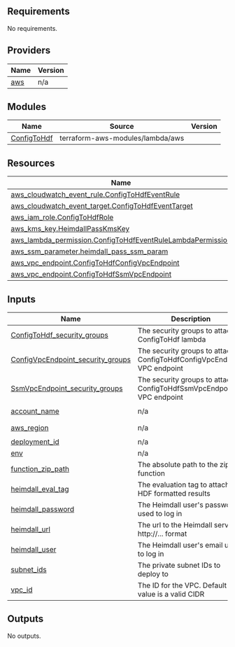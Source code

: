 ## Requirements

No requirements.

## Providers

| Name | Version |
|------|---------|
| <a name="provider_aws"></a> [aws](#provider\_aws) | n/a |

## Modules

| Name | Source | Version |
|------|--------|---------|
| <a name="module_ConfigToHdf"></a> [ConfigToHdf](#module\_ConfigToHdf) | terraform-aws-modules/lambda/aws |  |

## Resources

| Name | Type |
|------|------|
| [aws_cloudwatch_event_rule.ConfigToHdfEventRule](https://registry.terraform.io/providers/hashicorp/aws/latest/docs/resources/cloudwatch_event_rule) | resource |
| [aws_cloudwatch_event_target.ConfigToHdfEventTarget](https://registry.terraform.io/providers/hashicorp/aws/latest/docs/resources/cloudwatch_event_target) | resource |
| [aws_iam_role.ConfigToHdfRole](https://registry.terraform.io/providers/hashicorp/aws/latest/docs/resources/iam_role) | resource |
| [aws_kms_key.HeimdallPassKmsKey](https://registry.terraform.io/providers/hashicorp/aws/latest/docs/resources/kms_key) | resource |
| [aws_lambda_permission.ConfigToHdfEventRuleLambdaPermission](https://registry.terraform.io/providers/hashicorp/aws/latest/docs/resources/lambda_permission) | resource |
| [aws_ssm_parameter.heimdall_pass_ssm_param](https://registry.terraform.io/providers/hashicorp/aws/latest/docs/resources/ssm_parameter) | resource |
| [aws_vpc_endpoint.ConfigToHdfConfigVpcEndpoint](https://registry.terraform.io/providers/hashicorp/aws/latest/docs/resources/vpc_endpoint) | resource |
| [aws_vpc_endpoint.ConfigToHdfSsmVpcEndpoint](https://registry.terraform.io/providers/hashicorp/aws/latest/docs/resources/vpc_endpoint) | resource |

## Inputs

| Name | Description | Type | Default | Required |
|------|-------------|------|---------|:--------:|
| <a name="input_ConfigToHdf_security_groups"></a> [ConfigToHdf\_security\_groups](#input\_ConfigToHdf\_security\_groups) | The security groups to attach to ConfigToHdf lambda | `list(string)` | n/a | yes |
| <a name="input_ConfigVpcEndpoint_security_groups"></a> [ConfigVpcEndpoint\_security\_groups](#input\_ConfigVpcEndpoint\_security\_groups) | The security groups to attach to ConfigToHdfConfigVpcEndpoint VPC endpoint | `list(string)` | n/a | yes |
| <a name="input_SsmVpcEndpoint_security_groups"></a> [SsmVpcEndpoint\_security\_groups](#input\_SsmVpcEndpoint\_security\_groups) | The security groups to attach to ConfigToHdfSsmVpcEndpoint VPC endpoint | `list(string)` | n/a | yes |
| <a name="input_account_name"></a> [account\_name](#input\_account\_name) | n/a | `string` | `"missing-account-name"` | no |
| <a name="input_aws_region"></a> [aws\_region](#input\_aws\_region) | n/a | `string` | `"us-gov-west-1"` | no |
| <a name="input_deployment_id"></a> [deployment\_id](#input\_deployment\_id) | n/a | `string` | `"000"` | no |
| <a name="input_env"></a> [env](#input\_env) | n/a | `string` | n/a | yes |
| <a name="input_function_zip_path"></a> [function\_zip\_path](#input\_function\_zip\_path) | The absolute path to the zipped function | `string` | n/a | yes |
| <a name="input_heimdall_eval_tag"></a> [heimdall\_eval\_tag](#input\_heimdall\_eval\_tag) | The evaluation tag to attach to HDF formatted results | `string` | `"ConfigToHdf"` | no |
| <a name="input_heimdall_password"></a> [heimdall\_password](#input\_heimdall\_password) | The Heimdall user's password used to log in | `string` | n/a | yes |
| <a name="input_heimdall_url"></a> [heimdall\_url](#input\_heimdall\_url) | The url to the Heimdall server in http://... format | `string` | n/a | yes |
| <a name="input_heimdall_user"></a> [heimdall\_user](#input\_heimdall\_user) | The Heimdall user's email used to log in | `string` | n/a | yes |
| <a name="input_subnet_ids"></a> [subnet\_ids](#input\_subnet\_ids) | The private subnet IDs to deploy to | `list(string)` | n/a | yes |
| <a name="input_vpc_id"></a> [vpc\_id](#input\_vpc\_id) | The ID for the VPC. Default value is a valid CIDR | `string` | n/a | yes |

## Outputs

No outputs.
